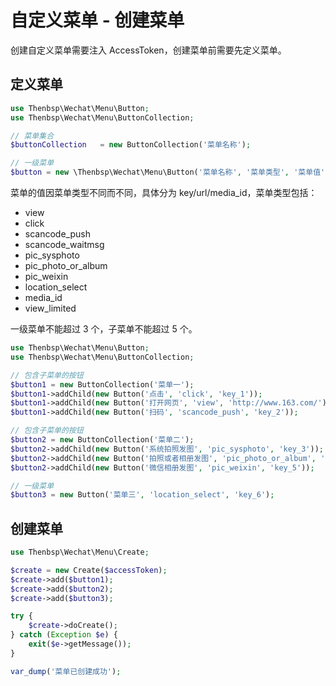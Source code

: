 # 自定义菜单 - 创建菜单

创建自定义菜单需要注入 AccessToken，创建菜单前需要先定义菜单。

## 定义菜单

```php
use Thenbsp\Wechat\Menu\Button;
use Thenbsp\Wechat\Menu\ButtonCollection;

// 菜单集合
$buttonCollection   = new ButtonCollection('菜单名称');

// 一级菜单
$button = new \Thenbsp\Wechat\Menu\Button('菜单名称', '菜单类型', '菜单值');
```

菜单的值因菜单类型不同而不同，具体分为 key/url/media_id，菜单类型包括：

- view
- click
- scancode_push
- scancode_waitmsg
- pic_sysphoto
- pic_photo_or_album
- pic_weixin
- location_select
- media_id
- view_limited

一级菜单不能超过 3 个，子菜单不能超过 5 个。

```php
use Thenbsp\Wechat\Menu\Button;
use Thenbsp\Wechat\Menu\ButtonCollection;

// 包含子菜单的按钮
$button1 = new ButtonCollection('菜单一');
$button1->addChild(new Button('点击', 'click', 'key_1'));
$button1->addChild(new Button('打开网页', 'view', 'http://www.163.com/'));
$button1->addChild(new Button('扫码', 'scancode_push', 'key_2'));

// 包含子菜单的按钮
$button2 = new ButtonCollection('菜单二');
$button2->addChild(new Button('系统拍照发图', 'pic_sysphoto', 'key_3'));
$button2->addChild(new Button('拍照或者相册发图', 'pic_photo_or_album', 'key_4'));
$button2->addChild(new Button('微信相册发图', 'pic_weixin', 'key_5'));

// 一级菜单
$button3 = new Button('菜单三', 'location_select', 'key_6');
```

## 创建菜单

```php
use Thenbsp\Wechat\Menu\Create;

$create = new Create($accessToken);
$create->add($button1);
$create->add($button2);
$create->add($button3);

try {
    $create->doCreate();
} catch (Exception $e) {
    exit($e->getMessage());
}

var_dump('菜单已创建成功');
```